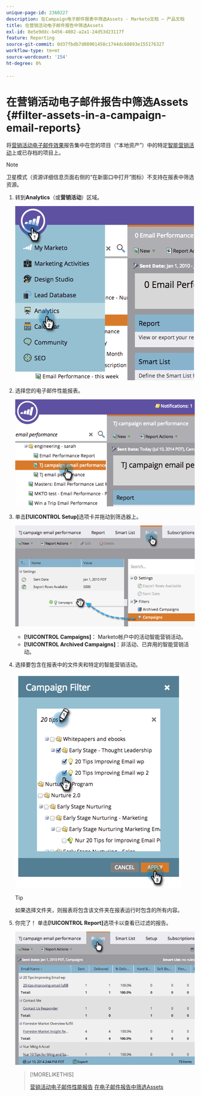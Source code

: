 ```yaml
---
unique-page-id: 2360227
description: 在Campaign电子邮件报表中筛选Assets - Marketo文档 — 产品文档
title: 在营销活动电子邮件报告中筛选Assets
exl-id: 8e5e9ddc-b456-4802-a2a1-24d53d23117f
feature: Reporting
source-git-commit: 0d37fbdb7d08901458c1744dc68893e155176327
workflow-type: tm+mt
source-wordcount: '154'
ht-degree: 0%

---
```


# 在营销活动电子邮件报告中筛选Assets {#filter-assets-in-a-campaign-email-reports}

将[营销活动电子邮件效果](/help/marketo/product-docs/reporting/basic-reporting/report-types/campaign-email-performance-report.md)报告集中在您的项目（“本地资产”）中的特定[智能营销活动](/help/marketo/product-docs/core-marketo-concepts/smart-campaigns/creating-a-smart-campaign/understanding-batch-and-trigger-smart-campaigns.md)上或已存档的项目上。

>[!NOTE]
>
>卫星模式（资源详细信息页面右侧的“在新窗口中打开”图标）不支持在报表中筛选资源。

1. 转到&#x200B;**Analytics**（或&#x200B;**营销活动**）区域。

   ![](assets/image2014-9-16-15-3a57-3a27.png)

1. 选择您的电子邮件性能报表。

   ![](assets/image2014-9-16-15-3a57-3a31.png)

1. 单击&#x200B;**[!UICONTROL Setup]**&#x200B;选项卡并拖动到筛选器上。

   ![](assets/image2014-9-16-15-3a57-3a35.png)

   * **[!UICONTROL Campaigns]**： Marketo帐户中的活动智能营销活动。
   * **[!UICONTROL Archived Campaigns]**：非活动、已弃用的智能营销活动。

1. 选择要包含在报表中的文件夹和特定的智能营销活动。

   ![](assets/image2014-9-16-15-3a57-3a38.png)

   >[!TIP]
   >
   >如果选择文件夹，则报表将包含该文件夹在报表运行时包含的所有内容。

1. 你完了！ 单击&#x200B;**[!UICONTROL Report]**&#x200B;选项卡以查看已过滤的报告。

   ![](assets/image2014-9-16-15-3a58-3a10.png)

   >[!MORELIKETHIS]
   >
   >[营销活动电子邮件性能报告](/help/marketo/product-docs/reporting/basic-reporting/report-types/campaign-email-performance-report.md)
   >[在电子邮件报告中筛选Assets](/help/marketo/product-docs/reporting/basic-reporting/report-activity/filter-assets-in-an-email-report.md)
